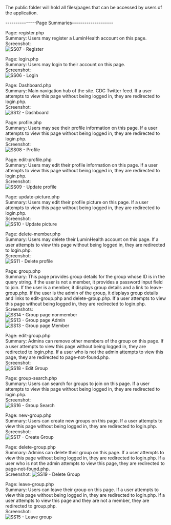 The public folder will hold all files/pages that can be accessed by users of the application.

---------------Page Summaries--------------------

Page: register.php  
Summary: Users may register a LuminHealth account on this page.  
Screenshot:  
![SS07 - Register](https://user-images.githubusercontent.com/40231621/192077821-f902936d-7762-4fce-a165-09b01bb7c984.jpg)  
  
Page: login.php  
Summary: Users may login to their account on this page.  
Screenshot:  
![SS06 - Login](https://user-images.githubusercontent.com/40231621/192077828-0b825829-332e-4814-9996-3bc180293863.jpg)  

Page: Dashboard.php  
Summary: Main navigation hub of the site. CDC Twitter feed.  If a user attempts to view this page without being logged in, they are redirected to login.php.  
Screenshot:  
![SS12 - Dashboard](https://user-images.githubusercontent.com/40231621/192077834-c5dbcf42-680f-4ee3-9c2e-f889e92fbde8.jpg)  

Page: profile.php  
Summary: Users may see their profile information on this page. If a user attempts to view this page without being logged in, they are redirected to login.php.  
Screenshot:  
![SS08 - Profile](https://user-images.githubusercontent.com/40231621/192077880-613a9702-03b6-437e-87b5-075b01817fd4.jpg)  

Page: edit-profile.php  
Summary: Users may edit their profile information on this page.  If a user attempts to view this page without being logged in, they are redirected to login.php.  
Screenshot:  
![SS09 - Update profile](https://user-images.githubusercontent.com/40231621/192077894-d377a05d-a08a-46ec-b569-44667c40d90f.jpg)  

Page: update-picture.php  
Summary: Users may edit their profile picture on this page.  If a user attempts to view this page without being logged in, they are redirected to login.php.  
Screenshot:  
![SS10 - Update picture](https://user-images.githubusercontent.com/40231621/192077897-afc17127-eaf5-4aa5-9612-950638c7012a.jpg)  

Page: delete-member.php  
Summary: Users may delete their LuminHealth account on this page.  If a user attempts to view this page without being logged in, they are redirected to login.php.  
Screenshot:  
![SS11 - Delete profile](https://user-images.githubusercontent.com/40231621/192077903-f529bf71-9548-4d22-818e-bb3bb28ecdf1.jpg)  

Page: group.php  
Summary: This page provides group details for the group whose ID is in the query string. If the user is not a member, it provides a password input field to join. If the user is a member, it displays group details and a link to leave-group.php.  If the user is the admin of the group, it displays group details and links to edit-group.php and delete-group.php.  If a user attempts to view this page without being logged in, they are redirected to login.php.  
Screenshots:  
![SS14 - Group page nonmember](https://user-images.githubusercontent.com/40231621/192077845-c66b481b-acec-4b85-b572-9c7e5bcb11eb.jpg)  
![SS13 - Group page Admin](https://user-images.githubusercontent.com/40231621/192077854-828ce7ab-c167-463f-bdc7-1042aed4ce93.jpg)  
![SS13 - Group page Member](https://user-images.githubusercontent.com/40231621/192077861-77a26ebf-8acf-401e-a489-c1f5978438e8.jpg)  

Page: edit-group.php  
Summary: Admins can remove other members of the group on this page.  If a user attempts to view this page without being logged in, they are redirected to login.php.  If a user who is not the admin attempts to view this page, they are redirected to page-not-found.php.  
Screenshot:  
![SS18 - Edit Group](https://user-images.githubusercontent.com/40231621/192077961-966b8edf-f097-4119-a033-e4d1f702f891.jpg)  

Page: group-search.php  
Summary: Users can search for groups to join on this page.  If a user attempts to view this page without being logged in, they are redirected to login.php.  
Screenshot:  
![SS16 - Group Search](https://user-images.githubusercontent.com/40231621/192077984-d6fb0bde-1cde-4cba-ac6a-b1ad196493b1.jpg)  

Page: new-group.php  
Summary: Users can create new groups on this page.  If a user attempts to view this page without being logged in, they are redirected to login.php.  
Screenshot:  
![SS17 - Create Group](https://user-images.githubusercontent.com/40231621/192078007-c40ad4b8-9432-4e7d-bbed-edc47f9af9d8.jpg)  

Page: delete-group.php  
Summary: Admins can delete their group on this page.  If a user attempts to view this page without being logged in, they are redirected to login.php.  If a user who is not the admin attempts to view this page, they are redirected to page-not-found.php.  
Screenshot: 
![SS19 - Delete Group](https://user-images.githubusercontent.com/40231621/192078040-3c6e2c2f-2156-4be8-ac66-4be8bdc3b7c3.jpg)  

Page: leave-group.php  
Summary: Users can leave their group on this page.  If a user attempts to view this page without being logged in, they are redirected to login.php.  If a user attempts to view this page and they are not a member, they are redirected to group.php.  
Screenshot:  
![SS15 - Leave group](https://user-images.githubusercontent.com/40231621/192078087-2f633d9d-7498-407e-8f29-056cdff5138e.jpg)  
